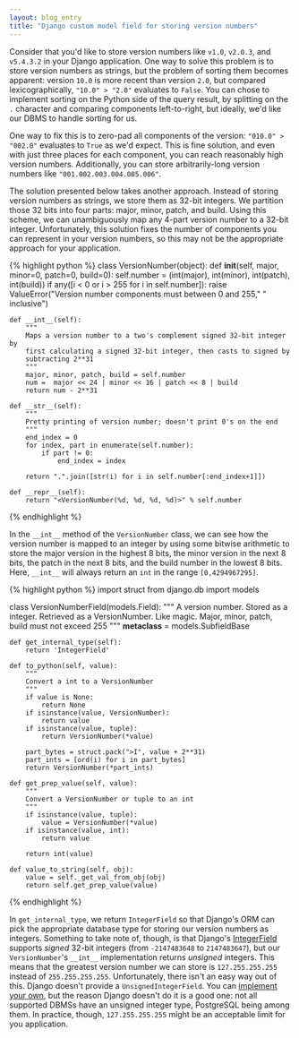 ```yaml
---
layout: blog_entry
title: "Django custom model field for storing version numbers"
---
```


Consider that you'd like to store version numbers like `v1.0`, `v2.0.3`, and `v5.4.3.2` in your Django application. One way to solve this problem is to store version numbers as strings, but the problem of sorting them becomes apparent: version `10.0` is more recent than version `2.0`, but compared lexicographically, `"10.0" > "2.0"` evaluates to `False`. You can chose to implement sorting on the Python side of the query result, by splitting on the `.` character and comparing components left-to-right, but ideally, we'd like our DBMS to handle sorting for us. 

One way to fix this is to zero-pad all components of the version: `"010.0" > "002.0"` evaluates to `True` as we'd expect. This is fine solution, and even with just three places for each component, you can reach reasonably high version numbers. Additionally, you can store arbitrarily-long version numbers like `"001.002.003.004.005.006"`.

The solution presented below takes another approach. Instead of storing version numbers as strings, we store them as 32-bit integers. We partition those 32 bits into four parts: major, minor, patch, and build. Using this scheme, we can unambiguously map any 4-part version number to a 32-bit integer. Unfortunately, this solution fixes the number of components you can represent in your version numbers, so this may not be the appropriate approach for your application.

{% highlight python %}
class VersionNumber(object):
    def __init__(self, major, minor=0, patch=0, build=0):
        self.number = (int(major), int(minor), int(patch), int(build))
        if any([i < 0 or i > 255 for i in self.number]):
            raise ValueError("Version number components must between 0 and 255,"
                             " inclusive")

    def __int__(self):
        """
        Maps a version number to a two's complement signed 32-bit integer by
        first calculating a signed 32-bit integer, then casts to signed by
        subtracting 2**31
        """
        major, minor, patch, build = self.number
        num =  major << 24 | minor << 16 | patch << 8 | build
        return num - 2**31

    def __str__(self):
        """
        Pretty printing of version number; doesn't print 0's on the end
        """
        end_index = 0
        for index, part in enumerate(self.number):
            if part != 0:
                end_index = index

        return ".".join([str(i) for i in self.number[:end_index+1]])

    def __repr__(self):
        return "<VersionNumber(%d, %d, %d, %d)>" % self.number
{% endhighlight %}

In the `__int__` method of the `VersionNumber` class, we can see how the version number is mapped to an integer by using some bitwise arithmetic to store the major version in the highest 8 bits, the minor version in the next 8 bits, the patch in the next 8 bits, and the build number in the lowest 8 bits. Here, `__int__` will always return an `int` in the range `[0,4294967295]`.

{% highlight python %}
import struct
from django.db import models

class VersionNumberField(models.Field):
    """
    A version number. Stored as a integer. Retrieved as a VersionNumber. Like 
    magic. Major, minor, patch, build must not exceed 255
    """
    __metaclass__ = models.SubfieldBase

    def get_internal_type(self):
        return 'IntegerField'
    
    def to_python(self, value):
        """
        Convert a int to a VersionNumber
        """
        if value is None:
            return None
        if isinstance(value, VersionNumber):
            return value
        if isinstance(value, tuple):
            return VersionNumber(*value)

        part_bytes = struct.pack(">I", value + 2**31)
        part_ints = [ord(i) for i in part_bytes]
        return VersionNumber(*part_ints)

    def get_prep_value(self, value):
        """
        Convert a VersionNumber or tuple to an int
        """
        if isinstance(value, tuple):
            value = VersionNumber(*value) 
        if isinstance(value, int):
            return value

        return int(value)

    def value_to_string(self, obj):
        value = self._get_val_from_obj(obj)
        return self.get_prep_value(value)
{% endhighlight %}

In `get_internal_type`, we return `IntegerField` so that Django's ORM can pick the appropriate database type for storing our version numbers as integers. Something to take note of, though, is that Django's [IntegerField](https://docs.djangoproject.com/en/dev/ref/models/fields/#django.db.models.IntegerField) supports *signed* 32-bit integers (from `-2147483648` to `2147483647`), but our `VersionNumber`'s `__int__` implementation returns *unsigned* integers. This means that the greatest version number we can store is `127.255.255.255` instead of `255.255.255.255`. Unfortunately, there isn't an easy way out of this. Django doesn't provide a `UnsignedIntegerField`. You can [implement your own](http://stackoverflow.com/a/10678167/1231384), but the reason Django doesn't do it is a good one: not all supported DBMSs have an unsigned integer type, PostgreSQL being among them. In practice, though, `127.255.255.255` might be an acceptable limit for you application.
